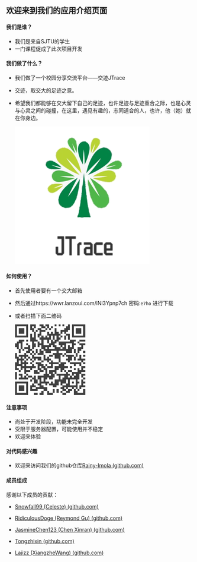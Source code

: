 ## 欢迎来到我们的应用介绍页面

#### 我们是谁？

* 我们是来自SJTU的学生
* 一门课程促成了此次项目开发

#### 我们做了什么？

* 我们做了一个校园分享交流平台——交迹JTrace

* 交迹，取交大的足迹之意。

* 希望我们都能够在交大留下自己的足迹，也许足迹与足迹重合之际，也是心灵与心灵之间的碰撞，在这里，遇见有趣的，志同道合的人，也许，他（她）就在你身边。

  ![logo](./picture/logo.png)

#### 如何使用？

* 首先使用者要有一个交大邮箱
* 然后通过https://wwr.lanzoui.com/iNl3Ypnp7ch 密码:`e7ho` 进行下载
* 或者扫描下面二维码

  ![logo](./picture/QR.png)

#### 注意事项

* 尚处于开发阶段，功能未完全开发
* 受限于服务器配置，可能使用并不稳定
* 欢迎来体验

#### 对代码感兴趣

* 欢迎来访问我们的github仓库[Rainy-Imola (github.com)](https://github.com/Rainy-Imola)

#### 成员组成

感谢以下成员的贡献：

* [Snowfall99 (Celeste) (github.com)](https://github.com/Snowfall99)

* [RidiculousDoge (Reymond Gu) (github.com)](https://github.com/RidiculousDoge)

* [JasmineChen123 (Chen Xinran) (github.com)](https://github.com/JasmineChen123)
* [Tongzhixin (github.com)](https://github.com/Tongzhixin)
* [Lajizz (XiangzheWang) (github.com)](https://github.com/Lajizz)

